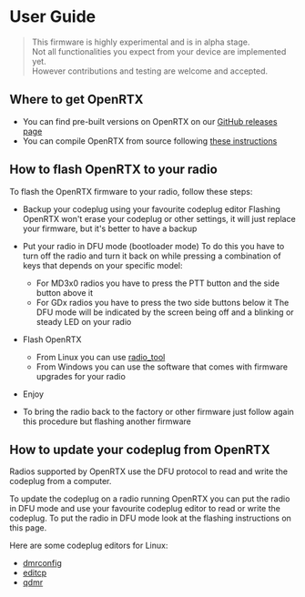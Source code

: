 # User Guide

> This firmware is highly experimental and is in alpha stage. \
Not all functionalities you expect from your device are implemented yet. \
However contributions and testing are welcome and accepted.

## Where to get OpenRTX
* You can find pre-built versions on OpenRTX on our [GitHub releases page](https://github.com/OpenRTX/OpenRTX/releases)
* You can compile OpenRTX from source following [these instructions](https://github.com/OpenRTX/OpenRTX/wiki/How-to-compile)

## How to flash OpenRTX to your radio
To flash the OpenRTX firmware to your radio, follow these steps:

* Backup your codeplug using your favourite codeplug editor
Flashing OpenRTX won't erase your codeplug or other settings, 
it will just replace your firmware, but it's better to have a backup

* Put your radio in DFU mode (bootloader mode)
To do this you have to turn off the radio and turn it back on while pressing a combination of keys that
depends on your specific model:
    * For MD3x0 radios you have to press the PTT button and the side button above it
    * For GDx radios you have to press the two side buttons below it
The DFU mode will be indicated by the screen being off and a blinking or steady LED on your radio

* Flash OpenRTX
    * From Linux you can use [radio_tool](https://github.com/v0l/radio_tool)
    * From Windows you can use the software that comes with firmware upgrades for your radio

* Enjoy

* To bring the radio back to the factory or other firmware just follow again this procedure
but flashing another firmware

## How to update your codeplug from OpenRTX
Radios supported by OpenRTX use the DFU protocol to read and write the codeplug from a computer.

To update the codeplug on a radio running OpenRTX you can put the radio in DFU mode and use
your favourite codeplug editor to read or write the codeplug.
To put the radio in DFU mode look at the flashing instructions on this page.

Here are some codeplug editors for Linux:
- [dmrconfig](https://github.com/OpenRTX/dmrconfig)
- [editcp](https://github.com/DaleFarnsworth-DMR/editcp)
- [qdmr](https://github.com/hmatuschek/qdmr) 
